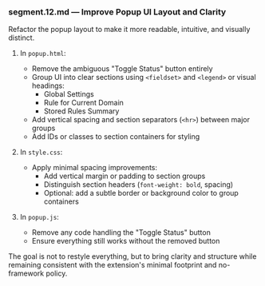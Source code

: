 ### segment.12.md — Improve Popup UI Layout and Clarity

Refactor the popup layout to make it more readable, intuitive, and visually distinct.

1. In `popup.html`:

    - Remove the ambiguous "Toggle Status" button entirely
    - Group UI into clear sections using `<fieldset>` and `<legend>` or visual headings:
        - Global Settings
        - Rule for Current Domain
        - Stored Rules Summary
    - Add vertical spacing and section separators (`<hr>`) between major groups
    - Add IDs or classes to section containers for styling

2. In `style.css`:

    - Apply minimal spacing improvements:
        - Add vertical margin or padding to section groups
        - Distinguish section headers (`font-weight: bold`, spacing)
        - Optional: add a subtle border or background color to group containers

3. In `popup.js`:
    - Remove any code handling the "Toggle Status" button
    - Ensure everything still works without the removed button

The goal is not to restyle everything, but to bring clarity and structure while remaining consistent with the extension's minimal footprint and no-framework policy.
